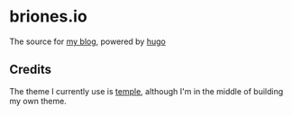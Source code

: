 briones.io
===================

The source for [my blog](https://briones.io), powered by [hugo](https://github.com/gohugoio/hugo)

## Credits

The theme I currently use is [temple](https://github.com/aos/temple), although I'm in the middle of building my own theme.
